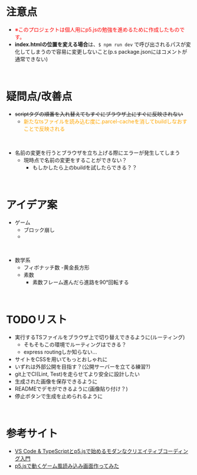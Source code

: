 # 注意点
- <font color="Red">※このプロジェクトは個人用にp5.jsの勉強を進めるために作成したものです。</font>
- **index.htmlの位置を変える場合**は、`$ npm run dev` で呼び出されるパスが変化してしまうので容易に変更しないこと(p.s package.jsonにはコメントが通常できない)

<br>

# 疑問点/改善点
- ~~scriptタグの順番を入れ替えてもすぐにブラウザ上にすぐに反映されない~~
  - <font color="Orange">新たなtsファイルを読み込む度に.parcel-cacheを消してbuildしなおすことで反映される</font>

<br>

- 名前の変更を行うとブラウザを立ち上げる際にエラーが発生してしまう
  - 現時点で名前の変更をすることができない？
    - もしかしたら上のbuildを試したらできる？？

<br>

# アイデア案
- ゲーム
  - ブロック崩し
  - 
<br>

- 数学系
  - フィボナッチ数
    -黄金長方形
  - 素数
    - 素数フレーム進んだら進路を90°回転する

<br>

# TODOリスト
- 実行するTSファイルをブラウザ上で切り替えできるように(ルーティング)
  - そもそもこの環境でルーティングはできる？
  - express routingしか知らない...
- サイトをCSSを用いてもっとおしゃれに
- いずれは外部公開を目指す？(公開サーバーを立てる練習?)
- git上でCI(Lint, Test)を走らせてより安全に設計したい
- 生成された画像を保存できるように
- READMEでデモができるように(画像貼り付け？)
- 停止ボタンで生成を止められるように

<br>

# 参考サイト
- [VS Code & TypeScriptとp5.jsで始めるモダンなクリエイティブコーディング入門](https://ics.media/entry/210129/)
- [p5.jsで動くゲーム風読み込み画面作ってみた](https://techblog.gmo-ap.jp/2021/12/24/game_load/)
